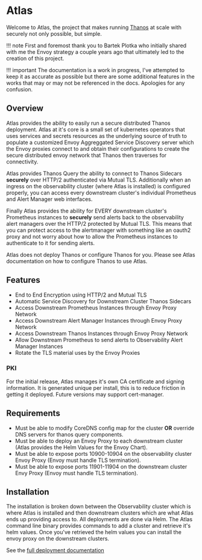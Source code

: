 # Atlas

Welcome to Atlas, the project that makes running [Thanos](https://thanos.io/) at scale with securely not only possible, but simple.

!!! note
    First and foremost thank you to Bartek Plotka who initially shared with me the Envoy strategy a couple years ago that ultimately led to the creation of this project.

!!! important
    The documentation is a work in progress, I've attempted to keep it as accurate as possible but there are some additional features in the works that may or may not be referenced in the docs. Apologies for any confusion.

## Overview

Atlas provides the ability to easily run a secure distributed Thanos deployment. Atlas at it's core is a small set of kubernetes operators that uses services and secrets resources as the underlying source of truth to populate a customized Envoy Aggreggated Service Discovery server which the Envoy proxies connect to and obtain their configurations to create the secure distributed envoy network that Thanos then traverses for connectivity.

Atlas provides Thanos Query the ability to connect to Thanos Sidecars **securely** over HTTP/2 authenticated via Mutual TLS. Additionally when an ingress on the observability cluster (where Atlas is installed) is configured properly, you can access every downstream cluster's individual Prometheus and Alert Manager web interfaces.

Finally Atlas provides the ability for EVERY downstream cluster's Prometheus instances to **securely** send alerts back to the observability alert managers over the HTTP/2 protected by Mutual TLS. This means that you can protect access to the alertmanager with something like an oauth2 proxy and not worry about how to allow the Prometheus instances to authenticate to it for sending alerts.

Atlas does not deploy Thanos or configure Thanos for you. Please see Atlas documentation on how to configure Thanos to use Atlas.

## Features

- End to End Encryption using HTTP/2 and Mutual TLS
- Automatic Service Discovery for Downstream Cluster Thanos Sidecars
- Access Downstream Prometheus Instances through Envoy Proxy Network
- Access Downstream Alert Manager Instances through Envoy Proxy Network
- Access Downstream Thanos Instances through Envoy Proxy Network
- Allow Downstream Prometheus to send alerts to Observability Alert Manager Instances
- Rotate the TLS material uses by the Envoy Proxies

### PKI

For the initial release, Atlas manages it's own CA certificate and signing information. It is generated unique per install, this is to reduce friction in getting it deployed. Future versions may support cert-manager.

## Requirements

- Must be able to modify CoreDNS config map for the cluster **OR** override DNS servers for thanos query components.
- Must be able to deploy an Envoy Proxy to each downstream cluster (Atlas provides the Helm Values for the Envoy Chart).
- Must be able to expose ports 10900-10904 on the observability cluster Envoy Proxy (Envoy must handle TLS termination).
- Must be able to expose ports 11901-11904 on the downstream cluster Envy Proxy (Envoy must handle TLS termination).

## Installation

The installation is broken down between the Observability cluster which is where Atlas is installed and then downstream clusters which are what Atlas ends up providing access to. All deployments are done via Helm. The Atlas command line binary provides commands to add a cluster and retrieve it's helm values. Once you've retrieved the helm values you can install the envoy proxy on the downstream clusters.

See the [full deployment documentation](deployment.md)
